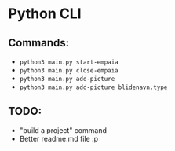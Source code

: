 # Python CLI

## Commands:
* ```python3 main.py start-empaia```
* ```python3 main.py close-empaia```
* ```python3 main.py add-picture```
* ```python3 main.py add-picture blidenavn.type```

## TODO:
* "build a project" command
* Better readme.md file :p
